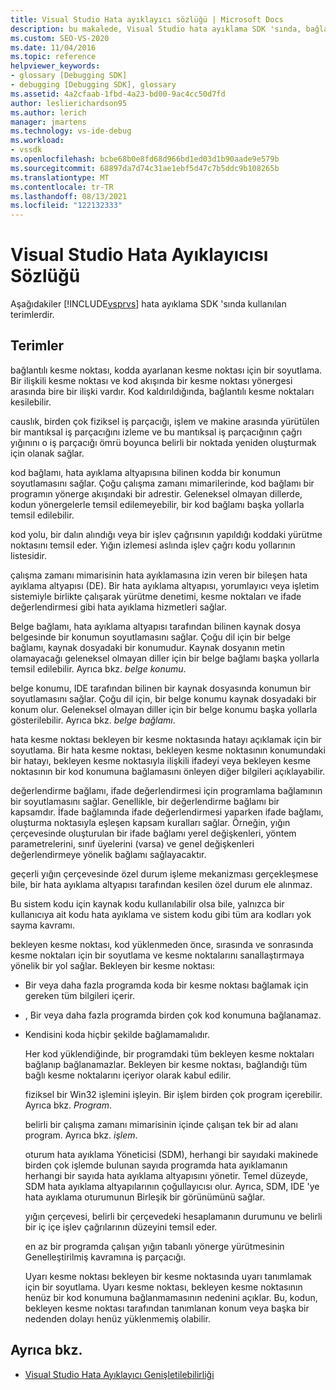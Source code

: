 ```yaml
---
title: Visual Studio Hata ayıklayıcı sözlüğü | Microsoft Docs
description: bu makalede, Visual Studio hata ayıklama SDK 'sında, bağlama kesme noktası, kaussellik ve kod bağlamı gibi birçok terim açıklanmaktadır.
ms.custom: SEO-VS-2020
ms.date: 11/04/2016
ms.topic: reference
helpviewer_keywords:
- glossary [Debugging SDK]
- debugging [Debugging SDK], glossary
ms.assetid: 4a2cfaab-1fbd-4a23-bd00-9ac4cc50d7fd
author: leslierichardson95
ms.author: lerich
manager: jmartens
ms.technology: vs-ide-debug
ms.workload:
- vssdk
ms.openlocfilehash: bcbe68b0e8fd68d966bd1ed03d1b90aade9e579b
ms.sourcegitcommit: 68897da7d74c31ae1ebf5d47c7b5ddc9b108265b
ms.translationtype: MT
ms.contentlocale: tr-TR
ms.lasthandoff: 08/13/2021
ms.locfileid: "122132333"
---
```

# <a name="visual-studio-debugger-glossary"></a>Visual Studio Hata Ayıklayıcısı Sözlüğü
Aşağıdakiler [!INCLUDE[vsprvs](../../../code-quality/includes/vsprvs_md.md)] hata ayıklama SDK 'sında kullanılan terimlerdir.

## <a name="terms"></a>Terimler
 bağlantılı kesme noktası, kodda ayarlanan kesme noktası için bir soyutlama. Bir ilişkili kesme noktası ve kod akışında bir kesme noktası yönergesi arasında bire bir ilişki vardır. Kod kaldırıldığında, bağlantılı kesme noktaları kesilebilir.

 causlık, birden çok fiziksel iş parçacığı, işlem ve makine arasında yürütülen bir mantıksal iş parçacığını izleme ve bu mantıksal iş parçacığının çağrı yığınını o iş parçacığı ömrü boyunca belirli bir noktada yeniden oluşturmak için olanak sağlar.

 kod bağlamı, hata ayıklama altyapısına bilinen kodda bir konumun soyutlamasını sağlar. Çoğu çalışma zamanı mimarilerinde, kod bağlamı bir programın yönerge akışındaki bir adrestir. Geleneksel olmayan dillerde, kodun yönergelerle temsil edilemeyebilir, bir kod bağlamı başka yollarla temsil edilebilir.

 kod yolu, bir dalın alındığı veya bir işlev çağrısının yapıldığı koddaki yürütme noktasını temsil eder. Yığın izlemesi aslında işlev çağrı kodu yollarının listesidir.

 çalışma zamanı mimarisinin hata ayıklamasına izin veren bir bileşen hata ayıklama altyapısı (DE). Bir hata ayıklama altyapısı, yorumlayıcı veya işletim sistemiyle birlikte çalışarak yürütme denetimi, kesme noktaları ve ifade değerlendirmesi gibi hata ayıklama hizmetleri sağlar.

 Belge bağlamı, hata ayıklama altyapısı tarafından bilinen kaynak dosya belgesinde bir konumun soyutlamasını sağlar. Çoğu dil için bir belge bağlamı, kaynak dosyadaki bir konumudur. Kaynak dosyanın metin olamayacağı geleneksel olmayan diller için bir belge bağlamı başka yollarla temsil edilebilir. Ayrıca bkz. *belge konumu*.

 belge konumu, IDE tarafından bilinen bir kaynak dosyasında konumun bir soyutlamasını sağlar. Çoğu dil için, bir belge konumu kaynak dosyadaki bir konum olur. Geleneksel olmayan diller için bir belge konumu başka yollarla gösterilebilir. Ayrıca bkz. *belge bağlamı*.

 hata kesme noktası bekleyen bir kesme noktasında hatayı açıklamak için bir soyutlama. Bir hata kesme noktası, bekleyen kesme noktasının konumundaki bir hatayı, bekleyen kesme noktasıyla ilişkili ifadeyi veya bekleyen kesme noktasının bir kod konumuna bağlamasını önleyen diğer bilgileri açıklayabilir.

 değerlendirme bağlamı, ifade değerlendirmesi için programlama bağlamının bir soyutlamasını sağlar. Genellikle, bir değerlendirme bağlamı bir kapsamdır. İfade bağlamında ifade değerlendirmesi yaparken ifade bağlamı, oluşturma noktasıyla eşleşen kapsam kuralları sağlar. Örneğin, yığın çerçevesinde oluşturulan bir ifade bağlamı yerel değişkenleri, yöntem parametrelerini, sınıf üyelerini (varsa) ve genel değişkenleri değerlendirmeye yönelik bağlamı sağlayacaktır.

 geçerli yığın çerçevesinde özel durum işleme mekanizması gerçekleşmese bile, bir hata ayıklama altyapısı tarafından kesilen özel durum ele alınmaz.

 Bu sistem kodu için kaynak kodu kullanılabilir olsa bile, yalnızca bir kullanıcıya ait kodu hata ayıklama ve sistem kodu gibi tüm ara kodları yok sayma kavramı.

 bekleyen kesme noktası, kod yüklenmeden önce, sırasında ve sonrasında kesme noktaları için bir soyutlama ve kesme noktalarını sanallaştırmaya yönelik bir yol sağlar. Bekleyen bir kesme noktası:

- Bir veya daha fazla programda koda bir kesme noktası bağlamak için gereken tüm bilgileri içerir.

- , Bir veya daha fazla programda birden çok kod konumuna bağlanamaz.

- Kendisini koda hiçbir şekilde bağlamamalıdır.

  Her kod yüklendiğinde, bir programdaki tüm bekleyen kesme noktaları bağlanıp bağlanamazlar. Bekleyen bir kesme noktası, bağlandığı tüm bağlı kesme noktalarını içeriyor olarak kabul edilir.

  fiziksel bir Win32 işlemini işleyin. Bir işlem birden çok program içerebilir. Ayrıca bkz. *Program*.

  belirli bir çalışma zamanı mimarisinin içinde çalışan tek bir ad alanı program. Ayrıca bkz. *işlem*.

  oturum hata ayıklama Yöneticisi (SDM), herhangi bir sayıdaki makinede birden çok işlemde bulunan sayıda programda hata ayıklamanın herhangi bir sayıda hata ayıklama altyapısını yönetir. Temel düzeyde, SDM hata ayıklama altyapılarının çoğullayıcısı olur. Ayrıca, SDM, IDE 'ye hata ayıklama oturumunun Birleşik bir görünümünü sağlar.

  yığın çerçevesi, belirli bir çerçevedeki hesaplamanın durumunu ve belirli bir iç içe işlev çağrılarının düzeyini temsil eder.

  en az bir programda çalışan yığın tabanlı yönerge yürütmesinin Genelleştirilmiş kavramına iş parçacığı.

  Uyarı kesme noktası bekleyen bir kesme noktasında uyarı tanımlamak için bir soyutlama. Uyarı kesme noktası, bekleyen kesme noktasının henüz bir kod konumuna bağlanmamasının nedenini açıklar. Bu, kodun, bekleyen kesme noktası tarafından tanımlanan konum veya başka bir nedenden dolayı henüz yüklenmemiş olabilir.

## <a name="see-also"></a>Ayrıca bkz.
- [Visual Studio Hata Ayıklayıcı Genişletilebilirliği](../../../extensibility/debugger/visual-studio-debugger-extensibility.md)
